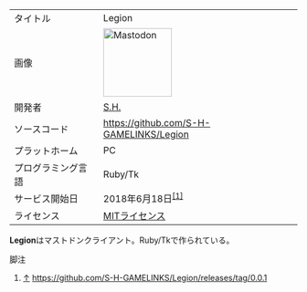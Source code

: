 <div class="mw-parser-output">

|                    |                                                                                                                                                                                                                                                                                                                                       |
|--------------------|---------------------------------------------------------------------------------------------------------------------------------------------------------------------------------------------------------------------------------------------------------------------------------------------------------------------------------------|
| タイトル           | Legion                                                                                                                                                                                                                                                                                                                                |
| 画像               | <a href="/%E3%83%95%E3%82%A1%E3%82%A4%E3%83%AB:Mastodon_logo.png" class="image" title="Mastodon"><img src="/images/thumb/0/00/Mastodon_logo.png/120px-Mastodon_logo.png" srcset="/images/thumb/0/00/Mastodon_logo.png/180px-Mastodon_logo.png 1.5x, /images/0/00/Mastodon_logo.png 2x" width="120" height="120" alt="Mastodon" /></a> |
| 開発者             | [S.H.](/SH "SH")                                                                                                                                                                                                                                                                                                                      |
| ソースコード       | <a href="https://github.com/S-H-GAMELINKS/Legion" class="external free" rel="nofollow">https://github.com/S-H-GAMELINKS/Legion</a>                                                                                                                                                                                                    |
| プラットホーム     | PC                                                                                                                                                                                                                                                                                                                                    |
| プログラミング言語 | Ruby/Tk                                                                                                                                                                                                                                                                                                                               |
| サービス開始日     | 2018年6月18日<sup>[\[1\]](#cite_note-1)</sup>                                                                                                                                                                                                                                                                                         |
| ライセンス         | [MITライセンス](/MIT%E3%83%A9%E3%82%A4%E3%82%BB%E3%83%B3%E3%82%B9 "MITライセンス")                                                                                                                                                                                                                                                    |

  
**Legion**はマストドンクライアント。Ruby/Tkで作られている。

脚注

<div class="mw-references-wrap">

1.  [↑](#cite_ref-1)
    <a href="https://github.com/S-H-GAMELINKS/Legion/releases/tag/0.0.1" class="external free" rel="nofollow">https://github.com/S-H-GAMELINKS/Legion/releases/tag/0.0.1</a>

</div>

</div>

